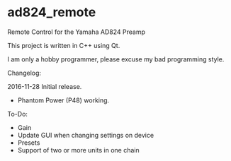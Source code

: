 # ad824_remote
Remote Control for the Yamaha AD824 Preamp

This project is written in C++ using Qt.

I am only a hobby programmer, please excuse my bad programming style.

Changelog:

2016-11-28
Initial release. 
- Phantom Power (P48) working.

To-Do:

- Gain
- Update GUI when changing settings on device
- Presets
- Support of two or more units in one chain
